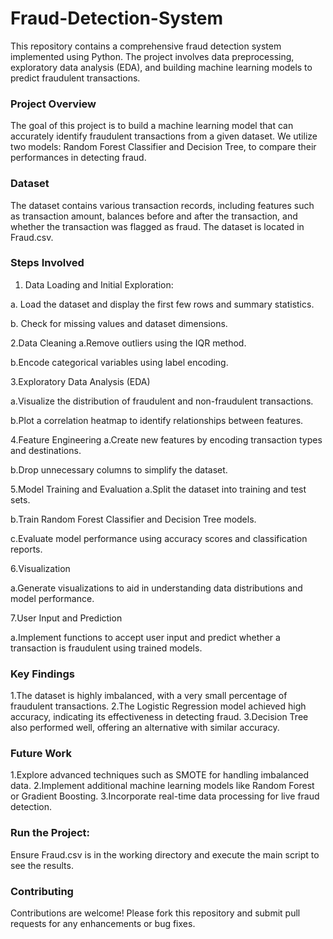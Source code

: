 # Fraud-Detection-System
This repository contains a comprehensive fraud detection system implemented using Python. The project involves data preprocessing, exploratory data analysis (EDA), and building machine learning models to predict fraudulent transactions.

### Project Overview
The goal of this project is to build a machine learning model that can accurately identify fraudulent transactions from a given dataset. We utilize two models: Random Forest Classifier and Decision Tree, to compare their performances in detecting fraud.

### Dataset
The dataset contains various transaction records, including features such as transaction amount, balances before and after the transaction, and whether the transaction was flagged as fraud. The dataset is located in Fraud.csv.

### Steps Involved
1. Data Loading and Initial Exploration:
   
  a. Load the dataset and display the first few rows and summary statistics.

  b. Check for missing values and dataset dimensions.

2.Data Cleaning
  a.Remove outliers using the IQR method.
  
  b.Encode categorical variables using label encoding.


3.Exploratory Data Analysis (EDA)

  a.Visualize the distribution of fraudulent and non-fraudulent transactions.
  
  b.Plot a correlation heatmap to identify relationships between features.

4.Feature Engineering
  a.Create new features by encoding transaction types and destinations.
  
  b.Drop unnecessary columns to simplify the dataset.

5.Model Training and Evaluation
  a.Split the dataset into training and test sets.
  
  b.Train Random Forest Classifier and Decision Tree models.
  
  c.Evaluate model performance using accuracy scores and classification reports.

6.Visualization

  a.Generate visualizations to aid in understanding data distributions and model performance.

7.User Input and Prediction

  a.Implement functions to accept user input and predict whether a transaction is fraudulent using trained models.

### Key Findings
1.The dataset is highly imbalanced, with a very small percentage of fraudulent transactions.
2.The Logistic Regression model achieved high accuracy, indicating its effectiveness in detecting fraud.
3.Decision Tree also performed well, offering an alternative with similar accuracy.

### Future Work
1.Explore advanced techniques such as SMOTE for handling imbalanced data.
2.Implement additional machine learning models like Random Forest or Gradient Boosting.
3.Incorporate real-time data processing for live fraud detection.

### Run the Project:
Ensure Fraud.csv is in the working directory and execute the main script to see the results.

### Contributing
Contributions are welcome! Please fork this repository and submit pull requests for any enhancements or bug fixes.
